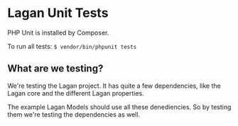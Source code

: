 Lagan Unit Tests
================

PHP Unit is installed by Composer.

To run all tests:
`$ vendor/bin/phpunit tests`



What are we testing?
--------------------

We're testing the Lagan project. It has quite a few dependencies, like the Lagan core and the different Lagan properties.

The example Lagan Models should use all these denediencies. So by testing them we're testing the dependencies as well.